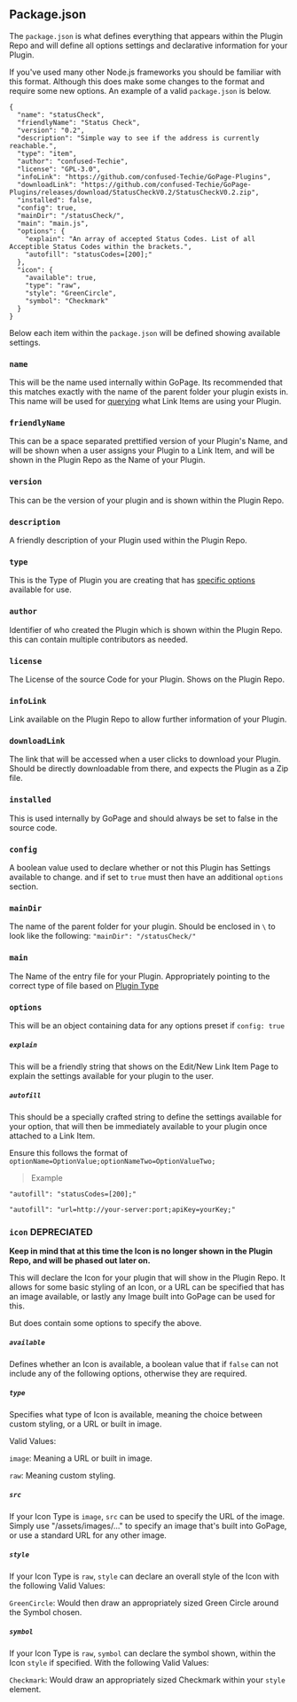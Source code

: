 ## Package.json

The `package.json` is what defines everything that appears within the Plugin Repo and will define all options settings and declarative information for your Plugin.

If you've used many other Node.js frameworks you should be familiar with this format. Although this does make some changes to the format and require some new options. An example of a valid `package.json` is below.

````
{
  "name": "statusCheck",
  "friendlyName": "Status Check",
  "version": "0.2",
  "description": "Simple way to see if the address is currently reachable.",
  "type": "item",
  "author": "confused-Techie",
  "license": "GPL-3.0",
  "infoLink": "https://github.com/confused-Techie/GoPage-Plugins",
  "downloadLink": "https://github.com/confused-Techie/GoPage-Plugins/releases/download/StatusCheckV0.2/StatusCheckV0.2.zip",
  "installed": false,
  "config": true,
  "mainDir": "/statusCheck/",
  "main": "main.js",
  "options": {
    "explain": "An array of accepted Status Codes. List of all Acceptible Status Codes within the brackets.",
    "autofill": "statusCodes=[200];"
  },
  "icon": {
    "available": true,
    "type": "raw",
    "style": "GreenCircle",
    "symbol": "Checkmark"
  }
}
````

Below each item within the `package.json` will be defined showing available settings.

### `name`

This will be the name used internally within GoPage. Its recommended that this matches exactly with the name of the parent folder your plugin exists in. This name will be used for [querying](javascriptapi.md) what Link Items are using your Plugin.

### `friendlyName`

This can be a space separated prettified version of your Plugin's Name, and will be shown when a user assigns your Plugin to a Link Item, and will be shown in the Plugin Repo as the Name of your Plugin.

### `version`

This can be the version of your plugin and is shown within the Plugin Repo.

### `description`

A friendly description of your Plugin used within the Plugin Repo.

### `type`

This is the Type of Plugin you are creating that has [specific options](types.md) available for use.

### `author`

Identifier of who created the Plugin which is shown within the Plugin Repo. this can contain multiple contributors as needed.

### `license`

The License of the source Code for your Plugin. Shows on the Plugin Repo.

### `infoLink`

Link available on the Plugin Repo to allow further information of your Plugin.

### `downloadLink`

The link that will be accessed when a user clicks to download your Plugin. Should be directly downloadable from there, and expects the Plugin as a Zip file.

### `installed`

This is used internally by GoPage and should always be set to false in the source code.

### `config`

A boolean value used to declare whether or not this Plugin has Settings available to change. and if set to `true` must then have an additional `options` section.

### `mainDir`

The name of the parent folder for your plugin. Should be enclosed in `\` to look like the following:
`"mainDir": "/statusCheck/"`

### `main`

The Name of the entry file for your Plugin. Appropriately pointing to the correct type of file based on [Plugin Type](types.md)

### `options`

This will be an object containing data for any options preset if `config: true`

  ##### `explain`

  This will be a friendly string that shows on the Edit/New Link Item Page to explain the settings available for your plugin to the user.

  ##### `autofill`

  This should be a specially crafted string to define the settings available for your option, that will then be immediately available to your plugin once attached to a Link Item.

  Ensure this follows the format of `optionName=OptionValue;optionNameTwo=OptionValueTwo;`

  > Example

  ````
  "autofill": "statusCodes=[200];"
  ````
  ````
  "autofill": "url=http://your-server:port;apiKey=yourKey;"
  ````

### `icon` <b>DEPRECIATED</b>

<b>Keep in mind that at this time the Icon is no longer shown in the Plugin Repo, and will be phased out later on.</b>

This will declare the Icon for your plugin that will show in the Plugin Repo. It allows for some basic styling of an Icon, or a URL can be specified that has an image available, or lastly any Image built into GoPage can be used for this.

But does contain some options to specify the above.

  ##### `available`

  Defines whether an Icon is available, a boolean value that if `false` can not include any of the following options, otherwise they are required.

  ##### `type`

  Specifies what type of Icon is available, meaning the choice between custom styling, or a URL or built in image.

  Valid Values:

  `image`: Meaning a URL or built in image.

  `raw`: Meaning custom styling.

  ##### `src`

  If your Icon Type is `image`, `src` can be used to specify the URL of the image. Simply use "/assets/images/..." to specify an image that's built into GoPage, or use a standard URL for any other image.

  ##### `style`

  If your Icon Type is `raw`, `style` can declare an overall style of the Icon with the following Valid Values:

  `GreenCircle`: Would then draw an appropriately sized Green Circle around the Symbol chosen.

  ##### `symbol`

  If your Icon Type is `raw`, `symbol` can declare the symbol shown, within the Icon `style` if specified. With the following Valid Values:

  `Checkmark`: Would draw an appropriately sized Checkmark within your `style` element.
